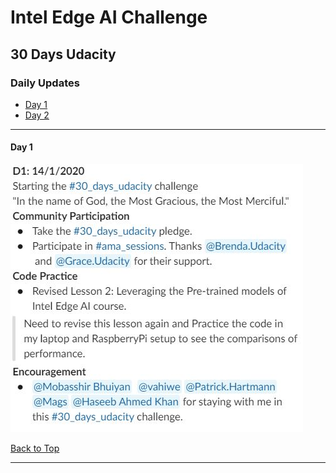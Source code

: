 # Intel Edge AI Challenge

## 30 Days Udacity

<a id='top'></a>
### Daily Updates

- [Day 1](#day1)
- [Day 2](#day2)

***
#### Day 1
<a id='day1'></a>

![Day1](day1.JPG)

[Back to Top](#top)
***